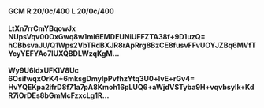 #### GCM R 20/0c/400 L 20/0c/400
**LtXn7rrCmYBqowJx**<br/>**NUpsVqv00OxGwq8w1mi6EMDEUNiUFFZTA38f+9D1uzQ=**<br/>**hCBbsvaJU/Q1Wps2VbTRdBXJR8rApRrg8BzCE8fusvFFvUOYJZBq6MVfTYcyYEFYAo7lUXQBDLWzqKgM...**<br/><br/>
**Wy9U6ldxUFKIV8Uc**<br/>**6OsifwqxOrK4+6mksgDmyIpPvfhzYtq3U0+lvE+rGv4=**<br/>**HvYQEKpa2ifrD8f71a7pA8Kmoh16pLUQ6+aWjdVSTyba9H+vqvbsyIk+KdR7iOrDEs8bGmMcFzxcLg1R...**